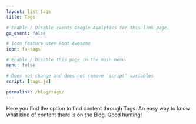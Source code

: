 ```yaml
---
layout: list_tags
title: Tags

# Enable / Disable events Google Analytics for this link page.
ga_event: false

# Icon feature uses Font Awesome
icon: fa-tags

# Enable / Disable this page in the main menu.
menu: false

# Does not change and does not remove 'script' variables
script: [tags.js]

permalink: /blog/tags/
---
```



Here you find the option to find content through Tags. An easy way to know what kind of content there is on the Blog. Good hunting!
